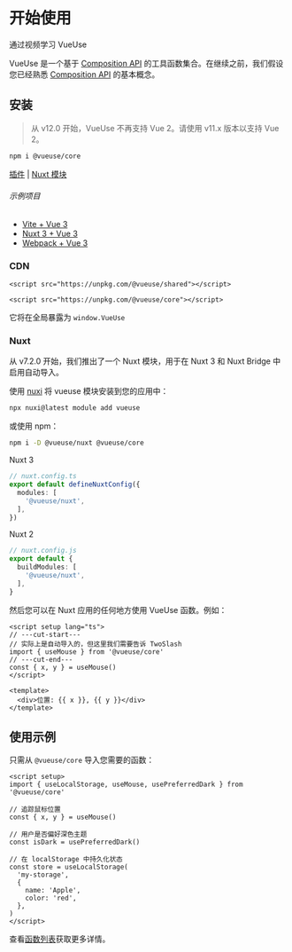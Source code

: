 # 开始使用

<CourseLink href="https://vueschool.io/courses/vueuse-for-everyone?friend=vueuse">通过视频学习 VueUse</CourseLink>

VueUse 是一个基于 [Composition API](https://vuejs.org/guide/extras/composition-api-faq.html) 的工具函数集合。在继续之前，我们假设您已经熟悉 [Composition API](https://vuejs.org/guide/extras/composition-api-faq.html) 的基本概念。

## 安装

> 从 v12.0 开始，VueUse 不再支持 Vue 2。请使用 v11.x 版本以支持 Vue 2。

```bash
npm i @vueuse/core
```

[插件](/add-ons.html) | [Nuxt 模块](/guide/index.html#nuxt)

###### 示例项目

- [Vite + Vue 3](https://github.com/vueuse/vueuse-vite-starter)
- [Nuxt 3 + Vue 3](https://github.com/antfu/vitesse-nuxt3)
- [Webpack + Vue 3](https://github.com/vueuse/vueuse-vue3-example)

### CDN

```vue
<script src="https://unpkg.com/@vueuse/shared"></script>

<script src="https://unpkg.com/@vueuse/core"></script>
```

它将在全局暴露为 `window.VueUse`

### Nuxt

从 v7.2.0 开始，我们推出了一个 Nuxt 模块，用于在 Nuxt 3 和 Nuxt Bridge 中启用自动导入。

使用 [nuxi](https://nuxt.com/docs/api/commands/module) 将 vueuse 模块安装到您的应用中：

```bash
npx nuxi@latest module add vueuse
```

或使用 npm：

```bash
npm i -D @vueuse/nuxt @vueuse/core
```

Nuxt 3

```ts
// nuxt.config.ts
export default defineNuxtConfig({
  modules: [
    '@vueuse/nuxt',
  ],
})
```

Nuxt 2

```ts
// nuxt.config.js
export default {
  buildModules: [
    '@vueuse/nuxt',
  ],
}
```

然后您可以在 Nuxt 应用的任何地方使用 VueUse 函数。例如：

```vue twoslash
<script setup lang="ts">
// ---cut-start---
// 实际上是自动导入的，但这里我们需要告诉 TwoSlash
import { useMouse } from '@vueuse/core'
// ---cut-end---
const { x, y } = useMouse()
</script>

<template>
  <div>位置: {{ x }}, {{ y }}</div>
</template>
```

## 使用示例

只需从 `@vueuse/core` 导入您需要的函数：

```vue twoslash
<script setup>
import { useLocalStorage, useMouse, usePreferredDark } from '@vueuse/core'

// 追踪鼠标位置
const { x, y } = useMouse()

// 用户是否偏好深色主题
const isDark = usePreferredDark()

// 在 localStorage 中持久化状态
const store = useLocalStorage(
  'my-storage',
  {
    name: 'Apple',
    color: 'red',
  },
)
</script>
```

查看[函数列表](/functions)获取更多详情。
